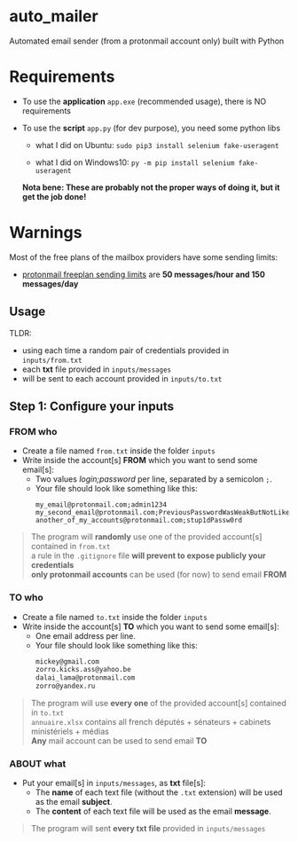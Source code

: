 # auto_mailer

Automated email sender (from a protonmail account only) built with Python

# Requirements

- To use the **application** `app.exe` (recommended usage), there is NO requirements 

- To use the **script** `app.py` (for dev purpose), you need some python libs  

    - what I did on Ubuntu: `sudo pip3 install selenium fake-useragent` 
  
    - what I did on Windows10: `py -m pip install selenium fake-useragent`
  
  **Nota bene: These are probably not the proper ways of doing it, but it get the job done!**


# Warnings

Most of the free plans of the mailbox providers have some sending limits:
- [protonmail freeplan sending limits](https://protonmail.com/support/knowledge-base/sending-limit/) are **50 messages/hour and 150 messages/day**


## Usage
TLDR:    
- using each time a random pair of credentials provided in `inputs/from.txt` 
- each **txt** file provided in `inputs/messages` 
- will be sent to each account provided in `inputs/to.txt`

## Step 1: Configure your inputs

### FROM who
- Create a file named `from.txt` inside the folder `inputs`
- Write inside the account[s] **FROM** which you want to send some email[s]:  
  - Two values _login;password_ per line, separated by a semicolon `;`.  
  - Your file should look like something like this:
      ```text
      my_email@protonmail.com;admin1234
      my_second_email@protonmail.com;PreviousPasswordWasWeakButNotLikeJohn
      another_of_my_accounts@protonmail.com;stup1dPassw0rd
      ```

> The program will **randomly** use one of the provided account[s] contained in `from.txt`  
a rule in the `.gitignore` file **will prevent to expose publicly your credentials**  
**only protonmail accounts** can be used (for now) to send email **FROM**


### TO who
- Create a file named `to.txt` inside the folder `inputs`
- Write inside the account[s] **TO** which you want to send some email[s]: 
  - One email address per line.  
  - Your file should look like something like this:  
      ```markdown
      mickey@gmail.com
      zorro.kicks.ass@yahoo.be
      dalai_lama@protonmail.com
      zorro@yandex.ru
      ```
> The program will use **every one** of the provided account[s] contained in `to.txt`  
`annuaire.xlsx` contains all french députés + sénateurs + cabinets ministériels + médias  
**Any** mail account can be used to send email **TO**  


### ABOUT what
- Put your email[s] in `inputs/messages`, as **txt** file[s]:  
  - The **name** of each text file (without the `.txt` extension) will be used as the email **subject**.  
  - The **content** of each text file will be used as the email **message**.  

> The program will sent **every txt file** provided in `inputs/messages`
